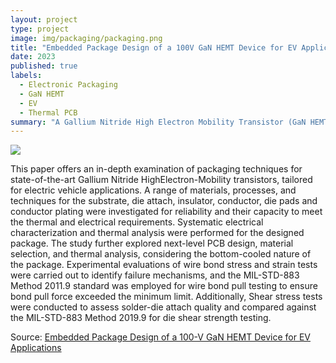 ```yaml
---
layout: project
type: project
image: img/packaging/packaging.png
title: "Embedded Package Design of a 100V GaN HEMT Device for EV Applications"
date: 2023
published: true
labels:
  - Electronic Packaging
  - GaN HEMT
  - EV
  - Thermal PCB
summary: "A Gallium Nitride High Electron Mobility Transistor (GaN HEMT) package designed for Electric Vehicle (EV) applications under the guidance of Dr. Christina DiMarino involving advanced packaging techniques to optimize its performance, reliability, and cost."
---
```


<img class="img-fluid" src="../img/packaging/Die.gif">

This paper offers an in-depth examination of packaging techniques for state-of-the-art Gallium Nitride HighElectron-Mobility transistors, tailored for electric vehicle applications. A range of materials, processes, and techniques for the substrate, die attach, insulator, conductor, die pads and conductor plating were investigated for reliability and their capacity to meet the thermal and electrical requirements. Systematic electrical characterization and thermal analysis were performed for the designed package. The study further explored next-level PCB design, material selection, and thermal analysis, considering the bottom-cooled nature of the package. Experimental evaluations of wire bond stress and strain tests were carried out to identify failure mechanisms, and the MIL-STD-883 Method 2011.9 standard was employed for wire bond pull testing to ensure bond pull force exceeded the minimum limit. Additionally, Shear stress tests were conducted to assess solder-die attach quality and compared against the MIL-STD-883 Method 2019.9 for die shear strength testing.
 
Source: <a href="Packaging Project Report.pdf">Embedded Package Design of a 100-V GaN HEMT Device for EV Applications</a>

